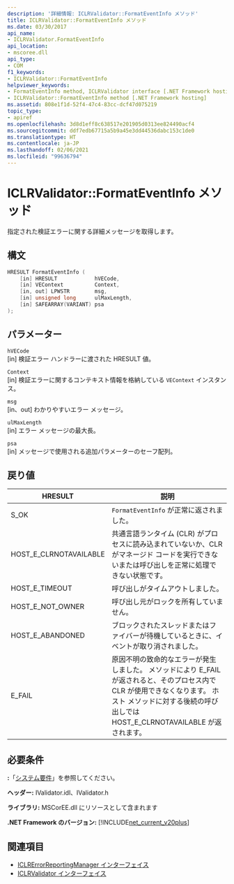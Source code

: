 ```yaml
---
description: '詳細情報: ICLRValidator::FormatEventInfo メソッド'
title: ICLRValidator::FormatEventInfo メソッド
ms.date: 03/30/2017
api_name:
- ICLRValidator.FormatEventInfo
api_location:
- mscoree.dll
api_type:
- COM
f1_keywords:
- ICLRValidator::FormatEventInfo
helpviewer_keywords:
- FormatEventInfo method, ICLRValidator interface [.NET Framework hosting]
- ICLRValidator::FormatEventInfo method [.NET Framework hosting]
ms.assetid: 808e1f1d-52f4-47c4-83cc-dcf47d075219
topic_type:
- apiref
ms.openlocfilehash: 3d8d1eff8c638517e201905d0313ee824490acf4
ms.sourcegitcommit: ddf7edb67715a5b9a45e3dd44536dabc153c1de0
ms.translationtype: HT
ms.contentlocale: ja-JP
ms.lasthandoff: 02/06/2021
ms.locfileid: "99636794"
---
```

# <a name="iclrvalidatorformateventinfo-method"></a>ICLRValidator::FormatEventInfo メソッド

指定された検証エラーに関する詳細メッセージを取得します。  
  
## <a name="syntax"></a>構文  
  
```cpp  
HRESULT FormatEventInfo (  
    [in] HRESULT            hVECode,  
    [in] VEContext          Context,  
    [in, out] LPWSTR        msg,  
    [in] unsigned long      ulMaxLength,  
    [in] SAFEARRAY(VARIANT) psa  
);  
```  
  
## <a name="parameters"></a>パラメーター  

 `hVECode`  
 [in] 検証エラー ハンドラーに渡された HRESULT 値。  
  
 `Context`  
 [in] 検証エラーに関するコンテキスト情報を格納している `VEContext` インスタンス。  
  
 `msg`  
 [in、out] わかりやすいエラー メッセージ。  
  
 `ulMaxLength`  
 [in] エラー メッセージの最大長。  
  
 `psa`  
 [in] メッセージで使用される追加パラメーターのセーフ配列。  
  
## <a name="return-value"></a>戻り値  
  
|HRESULT|説明|  
|-------------|-----------------|  
|S_OK|`FormatEventInfo` が正常に返されました。|  
|HOST_E_CLRNOTAVAILABLE|共通言語ランタイム (CLR) がプロセスに読み込まれていないか、CLR がマネージド コードを実行できないまたは呼び出しを正常に処理できない状態です。|  
|HOST_E_TIMEOUT|呼び出しがタイムアウトしました。|  
|HOST_E_NOT_OWNER|呼び出し元がロックを所有していません。|  
|HOST_E_ABANDONED|ブロックされたスレッドまたはファイバーが待機しているときに、イベントが取り消されました。|  
|E_FAIL|原因不明の致命的なエラーが発生しました。 メソッドにより E_FAIL が返されると、そのプロセス内で CLR が使用できなくなります。 ホスト メソッドに対する後続の呼び出しでは HOST_E_CLRNOTAVAILABLE が返されます。|  
  
## <a name="requirements"></a>必要条件  

 **:**「[システム要件](../../get-started/system-requirements.md)」を参照してください。  
  
 **ヘッダー:** IValidator.idl、IValidator.h  
  
 **ライブラリ:** MSCorEE.dll にリソースとして含まれます  
  
 **.NET Framework のバージョン:** [!INCLUDE[net_current_v20plus](../../../../includes/net-current-v20plus-md.md)]  
  
## <a name="see-also"></a>関連項目

- [ICLRErrorReportingManager インターフェイス](iclrerrorreportingmanager-interface.md)
- [ICLRValidator インターフェイス](iclrvalidator-interface.md)

